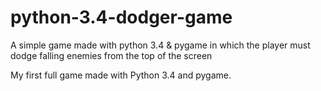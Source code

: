 python-3.4-dodger-game
======================

A simple game made with python 3.4 &amp; pygame in which the player must dodge falling enemies from the top of the screen 

My first full game made with Python 3.4 and pygame.


